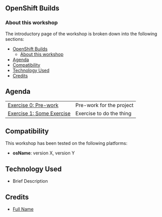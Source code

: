 
## OpenShift Builds



### About this workshop

The introductory page of the workshop is broken down into the following sections:

- [OpenShift Builds](#openshift-builds)
  - [About this workshop](#about-this-workshop)
- [Agenda](#agenda)
- [Compatibility](#compatibility)
- [Technology Used](#technology-used)
- [Credits](#credits)

## Agenda

|   |   |
| - | - |
| [Exercise 0: Pre-work](pre-work/README.md) | Pre-work for the project |
| [Exercise 1: Some Exercise](some-exercise/README.md) | Exercise to do the thing |

## Compatibility

This workshop has been tested on the following platforms:

* **osName**: version X, version Y

## Technology Used

* Brief Description

## Credits

* [Full Name](https://github.com/githubid)
